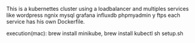 This is a kubernettes cluster using a loadbalancer and multiples services like wordpress ngnix mysql grafana influxdb phpmyadmin y ftps each service has his own Dockerfile.


execution(mac):
		brew install minikube,
		brew install kubectl
		sh setup.sh
